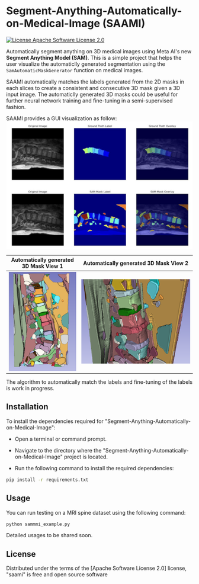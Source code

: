 # Segment-Anything-Automatically-on-Medical-Image (SAAMI)

[![License Apache Software License 2.0](https://img.shields.io/pypi/l/napari-sam.svg?color=green)](https://github.com/MIC-DKFZ/napari-sam/raw/main/LICENSE)

Automatically segment anything on 3D medical images using Meta AI's new **Segment Anything Model (SAM)**. This is a simple project that helps the user visualize the automaticlly generated segmentation using the ``SamAutomaticMaskGenerator`` function on medical images. 



SAAMI automatically matches the labels generated from the 2D masks in each slices to create a consistent and consecutive 3D mask given a 3D input image. The automaticlly generated 3D masks could be useful for further neural network training and fine-tuning in a semi-supervised fashion.



SAAMI provides a GUI visualization as follow:
![](images/spine_example.png)

Automatically generated 3D Mask View 1             |  Automatically generated 3D Mask View 2 
:-------------------------:|:-------------------------:
![](images/3d_automatic_mask_01.png)  |  ![](images/3d_automatic_mask_02.png)


The algorithm to automatically match the labels and fine-tuning of the labels is work in progress.

## Installation

To install the dependencies required for "Segment-Anything-Automatically-on-Medical-Image":

- Open a terminal or command prompt.

- Navigate to the directory where the "Segment-Anything-Automatically-on-Medical-Image" project is located.

- Run the following command to install the required dependencies:

```bash
pip install -r requirements.txt
```

## Usage

You can run testing on a MRI spine dataset using the following command:
```bash
python sammmi_example.py
```
Detailed usages to be shared soon.

## License

Distributed under the terms of the [Apache Software License 2.0] license,
"saami" is free and open source software
